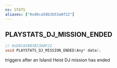 ```yaml
---
ns: STATS
aliases: ["0xd6ca58b3b53a0f22"]
---
```

## PLAYSTATS_DJ_MISSION_ENDED

```c
// 0xD6CA58B3B53A0F22
void PLAYSTATS_DJ_MISSION_ENDED(Any* data);
```

triggers after an Island Heist DJ mission has ended


